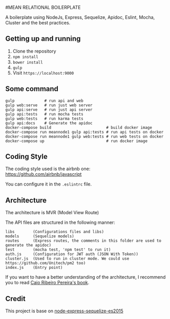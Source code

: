 #MEAN RELATIONAL BOILERPLATE

A boilerplate using NodeJs, Express, Sequelize, Apidoc, Eslint, Mocha, Cluster and the best practices.

## Getting up and running

1. Clone the repository
2. `npm install`
2. `bower install`
3. `gulp`
4. Visit `https://localhost:9000`

## Some command

```
gulp             # run api and web
gulp web:serve   # run just web server
gulp api:serve   # run just api server
gulp api:tests   # run mocha tests
gulp web:tests   # run karma tests
gulp api:docs    # Generate the apidoc
docker-compose build                        # build docker image
docker-compose run meannode1 gulp api:tests # run api tests on docker
docker-compose run meannode1 gulp web:tests # run web tests on docker
docker-compose up                           # run docker image
```

## Coding Style

The coding style used is the airbnb one: https://github.com/airbnb/javascript

You can configure it in the `.eslintrc` file.

## Architecture

The architecture is MVR (Model View Route)

The API files are structured in the following manner:
```
libs        (Configurations files and libs)
models      (Sequelize models)
routes      (Express routes, the comments in this folder are used to generate the apidoc)
test        (mocha test, 'npm test' to run it)
auth.js     (Configuration for JWT auth (JSON With Token))
cluster.js  (Used to run in cluster mode. We could use https://github.com/Unitech/pm2 too)
index.js    (Entry point)
```

If you want to have a better understanding of the architecture, I recommend you to read [Caio Ribeiro Pereira's book](https://leanpub.com/building-apis-with-nodejs).

## Credit

This project is base on [node-express-sequelize-es2015](https://github.com/ArnaudValensi/node-express-sequelize-es2015)